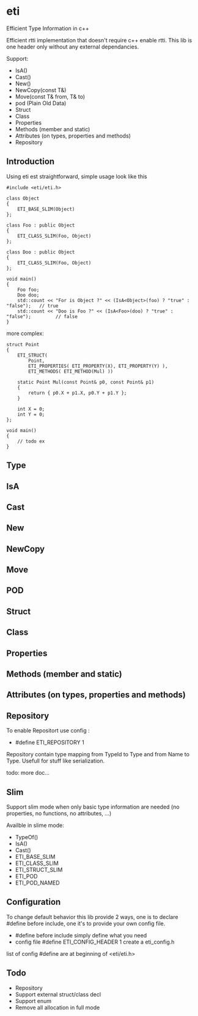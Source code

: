 # eti
Efficient Type Information in c++ 

Efficient rtti implementation that doesn't require c++ enable rtti. This lib is one header only without any external dependancies.

Support:
* IsA<T>()
* Cast<T>()
* New<T>()
* NewCopy<T>(const T&)
* Move<T>(const T& from, T& to)
* pod (Plain Old Data)
* Struct
* Class
* Properties
* Methods (member and static)
* Attributes (on types, properties and methods)
* Repository

## Introduction

Using eti est straightforward, simple usage look like this
```
#include <eti/eti.h>

class Object
{
    ETI_BASE_SLIM(Object)
};

class Foo : public Object
{
    ETI_CLASS_SLIM(Foo, Object)
};

class Doo : public Object
{
    ETI_CLASS_SLIM(Foo, Object)
};

void main()
{
    Foo foo;
    Doo doo;
    std::count << "For is Object ?" << (IsA<Object>(foo) ? "true" : "false");   // true
    std::count << "Doo is Foo ?" << (IsA<Foo>(doo) ? "true" : "false");         // false
}
```

more complex:

```
struct Point
{
    ETI_STRUCT(
        Point, 
        ETI_PROPERTIES( ETI_PROPERTY(X), ETI_PROPERTY(Y) ), 
        ETI_METHODS( ETI_METHOD(Mul) ))

    static Point Mul(const Point& p0, const Point& p1)
    {
        return { p0.X + p1.X, p0.Y + p1.Y };
    }

    int X = 0;
    int Y = 0;
};

void main()
{
    // todo ex
}
```

## Type
## IsA
## Cast
## New
## NewCopy
## Move
## POD
## Struct
## Class
## Properties
## Methods (member and static)
## Attributes (on types, properties and methods)
## Repository

To enable Repositort use config : 
* #define ETI_REPOSITORY 1

Repository contain type mapping from TypeId to Type and from Name to Type. Usefull for stuff like serialization.

todo: more doc...

## Slim

Support slim mode when only basic type information are needed (no properties, no functions, no attributes, ...)

Availble in slime mode: 
* TypeOf<T>()
* IsA<T>()
* Cast<T>()
* ETI_BASE_SLIM
* ETI_CLASS_SLIM
* ETI_STRUCT_SLIM
* ETI_POD
* ETI_POD_NAMED

## Configuration

To change default behavior this lib provide 2 ways, one is to declare #define before include, one it's to provide your own config file.

* #define before include
    simply define what you need
* config file
    #define ETI_CONFIG_HEADER 1 
    create a eti_config.h

list of config #define are at beginning of <eti/eti.h>

## Todo

* Repository
* Support external struct/class decl
* Support enum
* Remove all allocation in full mode

